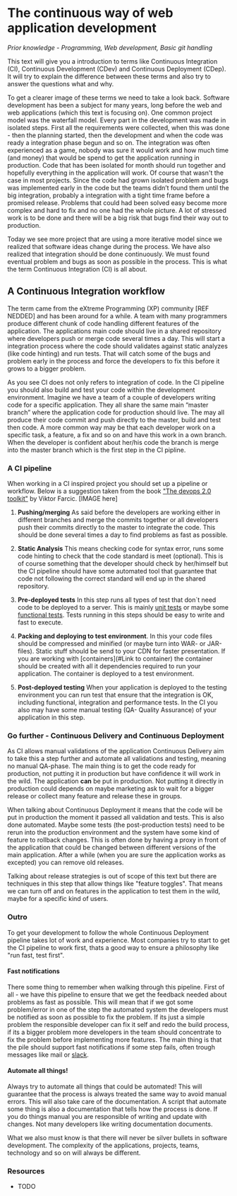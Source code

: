 # The continuous way of web application development

*Prior  knowledge  - Programming, Web development, Basic git handling*

This text will give you a introduction to terms like Continuous Integration (CI), Continuous Development (CDev) and Continuous Deployment (CDep). It will try to explain the difference between these terms and also try to answer the questions what and why.

To get a clearer image of these terms we need to take a look back. Software development has been a subject for many years, long before the web and web applications (which this text is focusing on). One common project model was the waterfall model. Every part in the development was made in isolated steps. First all the requirements were collected, when this was done - then the planning started, then the development and when the code was ready a integration phase begun and so on. The integration was often experienced as a game, nobody was sure it would work and how much time (and money) that would be spend to get the application running in production. Code that has been isolated for month should run together and hopefully everything in the application will work. Of course that wasn't the case in most projects. Since the code had grown isolated problem and bugs was implemented early in the code but the teams didn’t found them until the big integration, probably a integration with a tight time frame before a promised release. Problems that could had been solved easy become more complex and hard to fix and no one had the whole picture. A lot of stressed work is to be done and there will be a big risk that bugs find their way out to production.

Today we see more project that are using a more iterative model since we realized that software ideas change during the process. We have also realized that integration should be done continuously. We must found eventual problem and bugs as soon as possible in the process. This is what the term Continuous Integration (CI) is all about.

## A Continuous Integration workflow

The term came from the eXtreme Programming (XP) community [REF NEDDED] and has been around for a while. A team with many programmers produce different chunk of code handling different features of the application. The applications main code should live in a shared repository where developers push or merge code several times a day. This will start a integration process where the code should validates against static analyzes (like code hinting) and run tests. That will catch some of the bugs and problem early in the process and force the developers to fix this before it grows to a bigger problem.

As you see CI does not only refers to integration of code. In the CI pipeline you should also build and test your code within the development environment. Imagine we have a team of a couple of developers writing code for a specific application. They all share the same main “master branch” where the application code for production should live. The may all produce their code commit and push directly to the master, build and test then code. A more common way may be that each developer work on a specific task, a feature, a fix and so on and have this work in a own branch. When the developer is confident about her/his code the branch is merge into the master branch which is the first step in the CI pipline.

### A CI pipeline
When working in a CI inspired project you should set up a pipeline or workflow. Below is a suggestion taken from the book ["The devops 2.0 toolkit"](https://leanpub.com/the-devops-2-toolkit) by Viktor Farcic.
[IMAGE here]


1. **Pushing/merging**
As said before the developers are working either in different branches and merge the commits together or all developers push their commits directly to the master to integrate the code. This should be done several times a day to find problems as fast as possible.

2. **Static Analysis**
This means checking code for syntax error, runs some code hinting to check that the code standard is meet (optional). This is of course something that the developer should check by her/himself but the CI pipeline should have some automated tool that guarantee that code not following the correct standard will end up in the shared repository.

3. **Pre-deployed tests**
In this step runs all types of test that don´t need code to be deployed to a server. This is mainly [unit tests](#) or maybe some [functional tests](#). Tests running in this steps should be easy to write and fast to execute.

4. **Packing and deploying to test environment**. In this your code files should be compressed and minified (or maybe turn into WAR- or JAR-files). Static stuff should be send to your CDN for faster presentation. If you are working with [containers](#Link to container) the container should be created with all it dependencies required to run your application. The container is deployed to a test environment.

5. **Post-deployed testing**
When your application is deployed to the testing environment you can run test that ensure that the integration is OK, including functional, integration and performance tests. In the CI you also may have some manual testing (QA- Quality Assurance) of your application in this step.


### Go further - Continuous Delivery and Continuous Deployment
As CI allows manual validations of the application Continuous Delivery aim to take this a step further and automate all validations and testing, meaning no manual QA-phase. The main thing is to get the code ready for production, not putting it in production but have confidence it will work in the wild. The application **can** be put in production. Not putting it directly in production could depends on maybe marketing ask to wait for a bigger release or collect many feature and release these in groups.

When talking about Continuous Deployment it means that the code will be put in production the moment it passed all validation and tests. This is also done automated. Maybe some tests (the post-production tests) need to be rerun into the production environment and the system have some kind of feature to rollback changes. This is often done by having a proxy in front of the application that could be changed between different versions of the main application. After a while (when you are sure the application works as excepted) you can remove old releases.

Talking about release strategies is out of scope of this text but there are techniques in this step that allow things like "feature toggles". That means we can turn off and on features in the application to test them in the wild, maybe for a specific kind of users.

### Outro
To get your development to follow the whole Continuous Deployment pipeline takes lot of work and experience. Most companies try to start to get the CI pipeline to work first, thats a good way to ensure a philosophy like "run fast, test first".

#### Fast notifications
There some thing to remember when walking through this pipeline. First of all - we have this pipeline to ensure that we get the feedback needed about problems as fast as possible. This will mean that if we got some problem/error in one of the step the automated system the developers must be notified as soon as possible to fix the problem. If its just a simple problem the responsible developer can fix it self and redo the build process, if its a bigger problem more developers in the team should concentrate to fix the problem before implementing more features. The main thing is that the pile should support fast notifications if some step fails, often trough messages like mail or [slack](#).

#### Automate all things!
Always try to automate all things that could be automated! This will guarantee that the process is always treated the same way to avoid manual errors. This will also take care of the documentation. A script that automate some thing is also a documentation that tells how the process is done. If you do things manual you are responsible of writing and update with changes. Not many developers like writing documentation documents.

What we also must know is that there will never be silver bullets in software development. The complexity of the applications, projects, teams, technology and so on will always be different.

### Resources
* TODO
